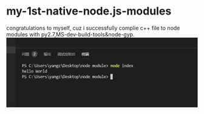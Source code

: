 # my-1st-native-node.js-modules
congratulations to myself, cuz i successfully complie c++ file to node modules with py2.7,MS-dev-build-tools&amp;node-gyp.
![avatar](./yeah.png)
